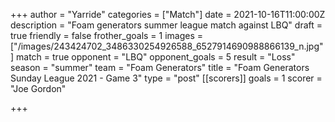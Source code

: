 +++
author = "Yarride"
categories = ["Match"]
date = 2021-10-16T11:00:00Z
description = "Foam generators summer league match against LBQ"
draft = true
friendly = false
frother_goals = 1
images = ["/images/243424702_3486330254926588_6527914690988866139_n.jpg"]
match = true
opponent = "LBQ"
opponent_goals = 5
result = "Loss"
season = "summer"
team = "Foam Generators"
title = "Foam Generators Sunday League 2021 - Game 3"
type = "post"
[[scorers]]
goals = 1
scorer = "Joe Gordon"

+++
